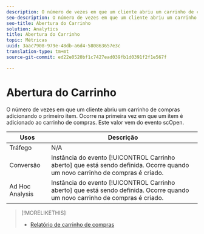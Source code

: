 ```yaml
---
description: O número de vezes em que um cliente abriu um carrinho de compras adicionando o primeiro item. Ocorre na primeira vez em que um item é adicionado ao carrinho de compras. Este valor vem do evento scOpen.
seo-description: O número de vezes em que um cliente abriu um carrinho de compras adicionando o primeiro item. Ocorre na primeira vez em que um item é adicionado ao carrinho de compras. Este valor provém do evento scOpen.
seo-title: Abertura do Carrinho
solution: Analytics
title: Abertura do Carrinho
topic: Métricas
uuid: 3aac7908-979e-48db-a6d4-580863657e3c
translation-type: tm+mt
source-git-commit: ed22e0520bf1c7427ead039fb1d0391f2f1e567f

---
```



# Abertura do Carrinho

O número de vezes em que um cliente abriu um carrinho de compras adicionando o primeiro item. Ocorre na primeira vez em que um item é adicionado ao carrinho de compras. Este valor vem do evento scOpen.

| Usos | Descrição |
|---|---|
| Tráfego | N/A |
| Conversão | Instância do evento [!UICONTROL Carrinho aberto] que está sendo definida. Ocorre quando um novo carrinho de compras é criado. |
| Ad Hoc Analysis | Instância do evento [!UICONTROL Carrinho aberto] que está sendo definida. Ocorre quando um novo carrinho de compras é criado. |

>[!MORELIKETHIS]
>
>* [Relatório de carrinho de compras](/help/components/c-variables/dimensionslist/reports-shopping-cart.md)


